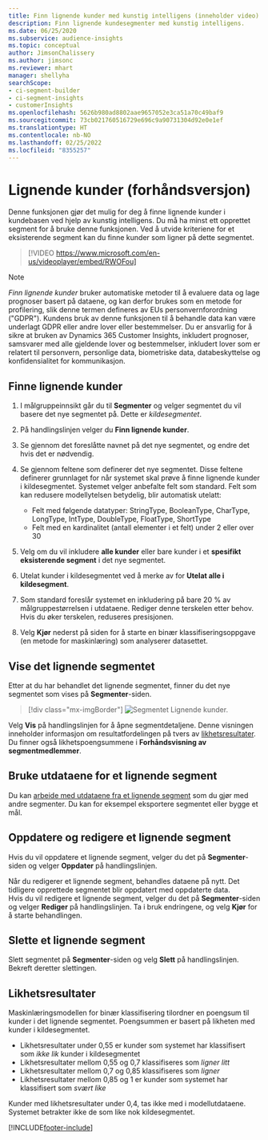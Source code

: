 ```yaml
---
title: Finn lignende kunder med kunstig intelligens (inneholder video)
description: Finn lignende kundesegmenter med kunstig intelligens.
ms.date: 06/25/2020
ms.subservice: audience-insights
ms.topic: conceptual
author: JimsonChalissery
ms.author: jimsonc
ms.reviewer: mhart
manager: shellyha
searchScope:
- ci-segment-builder
- ci-segment-insights
- customerInsights
ms.openlocfilehash: 5626b980ad8802aae9657052e3ca51a70c49baf9
ms.sourcegitcommit: 73cb021760516729e696c9a90731304d92e0e1ef
ms.translationtype: HT
ms.contentlocale: nb-NO
ms.lasthandoff: 02/25/2022
ms.locfileid: "8355257"
---
```

# <a name="similar-customers-preview"></a>Lignende kunder (forhåndsversjon)

Denne funksjonen gjør det mulig for deg å finne lignende kunder i kundebasen ved hjelp av kunstig intelligens. Du må ha minst ett opprettet segment for å bruke denne funksjonen. Ved å utvide kriteriene for et eksisterende segment kan du finne kunder som ligner på dette segmentet.

> [!VIDEO https://www.microsoft.com/en-us/videoplayer/embed/RWOFou]

> [!NOTE]
> *Finn lignende kunder* bruker automatiske metoder til å evaluere data og lage prognoser basert på dataene, og kan derfor brukes som en metode for profilering, slik denne termen defineres av EUs personvernforordning ("GDPR"). Kundens bruk av denne funksjonen til å behandle data kan være underlagt GDPR eller andre lover eller bestemmelser. Du er ansvarlig for å sikre at bruken av Dynamics 365 Customer Insights, inkludert prognoser, samsvarer med alle gjeldende lover og bestemmelser, inkludert lover som er relatert til personvern, personlige data, biometriske data, databeskyttelse og konfidensialitet for kommunikasjon.

## <a name="finding-similar-customers"></a>Finne lignende kunder

1. I målgruppeinnsikt går du til **Segmenter** og velger segmentet du vil basere det nye segmentet på. Dette er *kildesegmentet*.

1. På handlingslinjen velger du **Finn lignende kunder**.

1. Se gjennom det foreslåtte navnet på det nye segmentet, og endre det hvis det er nødvendig.

1. Se gjennom feltene som definerer det nye segmentet. Disse feltene definerer grunnlaget for når systemet skal prøve å finne lignende kunder i kildesegmentet. Systemet velger anbefalte felt som standard.
  Felt som kan redusere modellytelsen betydelig, blir automatisk utelatt:
  
   - Felt med følgende datatyper: StringType, BooleanType, CharType, LongType, IntType, DoubleType, FloatType, ShortType
   - Felt med en kardinalitet (antall elementer i et felt) under 2 eller over 30

1. Velg om du vil inkludere **alle kunder** eller bare kunder i et **spesifikt eksisterende segment** i det nye segmentet.

1. Utelat kunder i kildesegmentet ved å merke av for **Utelat alle i kildesegment**.

1. Som standard foreslår systemet en inkludering på bare 20 % av målgruppestørrelsen i utdataene. Rediger denne terskelen etter behov. Hvis du øker terskelen, reduseres presisjonen.

1. Velg **Kjør** nederst på siden for å starte en binær klassifiseringsoppgave (en metode for maskinlæring) som analyserer datasettet.

## <a name="view-the-similar-segment"></a>Vise det lignende segmentet

Etter at du har behandlet det lignende segmentet, finner du det nye segmentet som vises på **Segmenter**-siden.

> [!div class="mx-imgBorder"]
> ![Segmentet Lignende kunder.](media/expanded-segment.png "Segmentet Lignende kunder")

Velg **Vis** på handlingslinjen for å åpne segmentdetaljene. Denne visningen inneholder informasjon om resultatfordelingen på tvers av [likhetsresultater](#about-similarity-scores). Du finner også likhetspoengsummene i **Forhåndsvisning av segmentmedlemmer**.

## <a name="use-the-output-of-a-similar-segment"></a>Bruke utdataene for et lignende segment

Du kan [arbeide med utdataene fra et lignende segment](segments.md) som du gjør med andre segmenter. Du kan for eksempel eksportere segmentet eller bygge et mål.

## <a name="refresh-and-edit-a-similar-segment"></a>Oppdatere og redigere et lignende segment

Hvis du vil oppdatere et lignende segment, velger du det på **Segmenter**-siden og velger **Oppdater** på handlingslinjen.

Når du redigerer et lignende segment, behandles dataene på nytt. Det tidligere opprettede segmentet blir oppdatert med oppdaterte data.    
Hvis du vil redigere et lignende segment, velger du det på **Segmenter**-siden og velger **Rediger** på handlingslinjen. Ta i bruk endringene, og velg **Kjør** for å starte behandlingen.

## <a name="delete-a-similar-segment"></a>Slette et lignende segment

Slett segmentet på **Segmenter**-siden og velg **Slett** på handlingslinjen. Bekreft deretter slettingen.

## <a name="about-similarity-scores"></a>Likhetsresultater

Maskinlæringsmodellen for binær klassifisering tilordner en poengsum til kunder i det lignende segmentet. Poengsummen er basert på likheten med kunder i kildesegmentet.

- Likhetsresultater under 0,55 er kunder som systemet har klassifisert som *ikke lik* kunder i kildesegmentet
- Likhetsresultater mellom 0,55 og 0,7 klassifiseres som *ligner litt*
- Likhetsresultater mellom 0,7 og 0,85 klassifiseres som *ligner*
- Likhetsresultater mellom 0,85 og 1 er kunder som systemet har klassifisert som *svært like*

Kunder med likhetsresultater under 0,4, tas ikke med i modellutdataene. Systemet betrakter ikke de som like nok kildesegmentet.


[!INCLUDE[footer-include](../includes/footer-banner.md)]